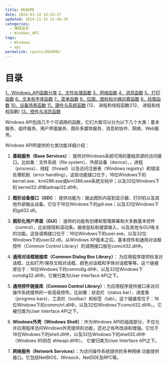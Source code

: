 ```yaml
---
title: README
date: 2024-03-14 14:24:27
updated: 2024-11-15 21:49:39
categories:
  - 编程语言
  - Windows_API
tags:
  - Windows
  - api
permalink: /posts/README/
---
```

# 目录

[1、Windows\_API函数分类](./1、Windows_API函数分类.md)
[2、文件处理函数](./2、文件处理函数.md)
[3、网络函数](3、网络函数.md)
[4、消息函数](4、消息函数.md)
[5、打印函数](5、打印函数.md)
[6、文本和字体函数](6、文本和字体函数.md)
[7、菜单函数](7、菜单函数.md)
[8、位图、图标和光栅运算函数](8、位图、图标和光栅运算函数.md)
[9、绘图函数](9、绘图函数.md)
[10、设备场景函数](10、设备场景函数.md)
[11、硬件与系统函数](11、硬件与系统函数.md)
[12、 进程和线程函数](12、 进程和线程函数)
[13、控件与消息函数](13、控件与消息函数.md)



Windows API包括几千个可调用的函数，它们大致可以分为以下几个大类：基本服务、组件服务、用户界面服务、图形多媒体服务、消息和协作、网络、Web服务。

Windows API所提供的七类功能详细介绍：

1. **基础服务（Base Services）**： 提供对Windows系统可用的基础资源的访问接口。比如象：文件系统（file system）、外部设备（device）、，进程（process）、线程（thread）以及访问注册表（Windows registry）和错误处理机制（error handling）。这些功能接口位于，16位Windows下的kernel.exe、krnl286.exe或krnl386.exe系统文档中；以及32位Windows下的 kernel32.dll和advapi32.dll中。

2. **图形设备接口（GDI）**： 提供功能为：输出图形内容到显示器、打印机以及其他外部输出设备。它位于16位Windows下的gdi.exe；以及32位Windows下的gdi32.dll。

3. **图形化用户界面（GUI）**： 提供的功能有创建和管理屏幕和大多数基本控件（control），比如按钮和滚动条。接收鼠标和键盘输入，以及其他与GUI有关的功能。这些调用接口位于：16位Windows下的user.exe，以及32位Windows下的user32.dll。从Windows XP版本之后，基本控件和通用对话框控件（Common Control Library）的调用接口放在comctl32.dll中。

4. **通用对话框链接库（Common Dialog Box Library）**： 为应用程序提供标准对话框，比如打开/保存文档对话框、颜色对话框和字体对话框等等。这个链接库位于：16位Windows下的commdlg.dll中，以及32位Windows下comdlg32.dll中。它被归类为User Interface API之下。

5. **通用控件链接库（Common Control Library）**：为应用程序提供接口来访问操作系统提供的一些高级控件。比如像：状态栏（status bar）、进度条（progress bars）、工具栏（toolbar）和标签（tab）。这个链接库位于：16位Windows下的commctrl.dll中，以及32位Windows下comctl32.dll中。。它被归类为User Interface API之下。

6. **Windows外壳（Windows Shell）**：作为Windows API的组成部分，不仅允许应用程序访问Windows外壳提供的功能，还对之有所改进和增强。它位于16位Windows下的shell.dll中，以及32位Windows下的shell32.dll中（Windows 95则在 shlwapi.dll中）。 它被归类为User Interface API之下。
7. **网络服务（Network Services）**：为访问操作系统提供的多种网络 功能提供接口。它包括NetBIOS、Winsock、NetDDE及RPC等。